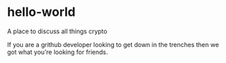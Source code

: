 # hello-world
A place to discuss all things crypto

If you are a grithub developer looking to get down 
in the trenches then we got what you're looking for 
friends.

